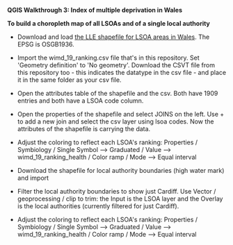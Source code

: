 **QGIS Walkthrough 3: Index of multiple deprivation in Wales**

**To build a choropleth map of all LSOAs and of a single local authority**

- Download and load [the LLE shapefile for LSOA areas in Wales](https://lle.gov.wales/catalogue/item/LowerSuperOutputAreas/?lang=en). The EPSG is OSGB1936.

- Import the wimd_19_ranking.csv file that's in this repository. Set 'Geometry definition' to 'No geometry'. Download the CSVT file from this repository too - this indicates the datatype in the csv file - and place it in the same folder as your csv file.

- Open the attributes table of the shapefile and the csv. Both have 1909 entries and both have a LSOA code column.

- Open the properties of the shapefile and select JOINS on the left. Use + to add a new join and select the csv layer using lsoa codes. Now the attributes of the shapefile is carrying the data.

- Adjust the coloring to reflect each LSOA's ranking: Properties / Symbiology / Single Symbol --> Graduated / Value --> wimd_19_ranking_health / Color ramp / Mode --> Equal interval

- Download the shapefile for local authority boundaries (high water mark) and import

- Filter the local authority boundaries to show just Cardiff. Use Vector / geoprocessing / clip to trim: the Input is the LSOA layer and the Overlay is the local authorities (currently filtered for just Cardiff).

- Adjust the coloring to reflect each LSOA's ranking: Properties / Symbiology / Single Symbol --> Graduated / Value --> wimd_19_ranking_health / Color ramp / Mode --> Equal interval
